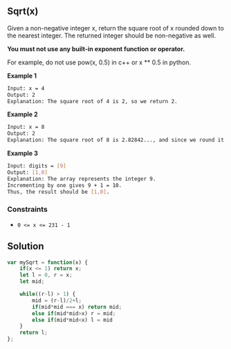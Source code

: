 
##  Sqrt(x)

Given a non-negative integer x, return the square root of x rounded down to the nearest integer. The returned integer should be non-negative as well.

**You must not use any built-in exponent function or operator.**

For example, do not use pow(x, 0.5) in c++ or x ** 0.5 in python.

 




**Example 1**
```bash
Input: x = 4
Output: 2
Explanation: The square root of 4 is 2, so we return 2.
```
**Example 2**
```bash
Input: x = 8
Output: 2
Explanation: The square root of 8 is 2.82842..., and since we round it down to the nearest integer, 2 is returned.
```

**Example 3**
```bash
Input: digits = [9]
Output: [1,0]
Explanation: The array represents the integer 9.
Incrementing by one gives 9 + 1 = 10.
Thus, the result should be [1,0].
```
    
### Constraints

- ```0 <= x <= 231 - 1```

## Solution

```javascript
var mySqrt = function(x) {
    if(x <= 1) return x;
    let l = 0, r = x;
    let mid;

    while((r-l) > 1) {
        mid = (r-l)/2+l;
        if(mid*mid === x) return mid;
        else if(mid*mid>x) r = mid;
        else if(mid*mid<x) l = mid 
    }
    return l;
};
```
